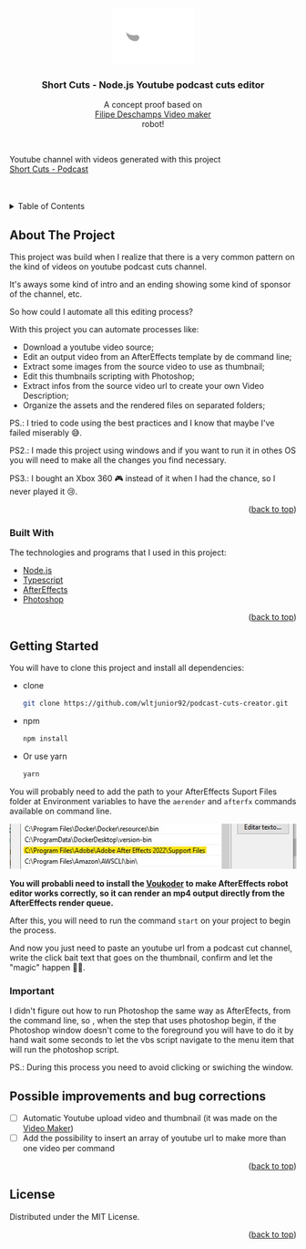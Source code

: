 <div id="top"></div>

<br />
<div align="center">
  <a href="https://github.com/wltjunior92/podcast-cuts-creator">
    <img src="sourceContent/templates/AfterEffects/logo_mono.png" alt="Logo" width="146" height="100">
  </a>

  <h3 align="center">Short Cuts - Node.js Youtube podcast cuts editor</h3>

  <p align="center">
    A concept proof based on<br />
    <a href="https://github.com/filipedeschamps/video-maker">Filipe Deschamps Video maker</a><br />
    robot!
  </p>
  
</div>
<br />
<p align="left">
  Youtube channel with videos generated with this project<br />
  <a href="https://www.youtube.com/channel/UCo6kLVgGrTFLIXYGgKsoo_w">Short Cuts - Podcast</a>
</p>
<br />
<br />

<details>
  <summary>Table of Contents</summary>
  <ol>
    <li>
      <a href="#about-the-project">About The Project</a>
      <ul>
        <li><a href="#built-with">Built With</a></li>
      </ul>
    </li>
    <li>
      <a href="#getting-started">Getting Started</a>
      <ul>
        <li><a href="#important">Important</a></li>
      </ul>
    </li>
    <li><a href="#possible-improvements-and-bug-corrections">Possible improvements and bug corrections</a></li>
  </ol>
</details>



<!-- ABOUT THE PROJECT -->
## About The Project

This project was build when I realize that there is a very common pattern on the kind of videos on youtube podcast cuts channel.

It's aways some kind of intro and an ending showing some kind of sponsor of the channel, etc.

So how could I automate all this editing process?

With this project you can automate processes like:
* Download a youtube video source;
* Edit an output video from an AfterEffects template by de command line;
* Extract some images from the source video to use as thumbnail;
* Edit this thumbnails scripting with Photoshop;
* Extract infos from the source video url to create your own Video Description;
* Organize the assets and the rendered files on separated folders;

PS.: I tried to code using the best practices and I know that maybe I've failed miserably 😅.

PS2.: I made this project using windows and if you want to run it in othes OS you will need to make all the changes you find necessary.

PS3.: I bought an Xbox 360 🎮 instead of it when I had the chance, so I never played it 😢.

<p align="right">(<a href="#top">back to top</a>)</p>

### Built With

The technologies and programs that I used in this project:

* [Node.js](https://nodejs.org/)
* [Typescript](https://www.typescriptlang.org/)
* [AfterEffects](https://www.adobe.com/aftereffects)
* [Photoshop](https://www.adobe.com/photoshop)

<p align="right">(<a href="#top">back to top</a>)</p>

## Getting Started

You will have to clone this project and install all dependencies:
* clone
  ```sh
  git clone https://github.com/wltjunior92/podcast-cuts-creator.git
  ```

* npm
  ```sh
  npm install
  ```

* Or use yarn
  ```sh
  yarn
  ```

You will probably need to add the path to your AfterEffects Suport Files folder at Environment variables to have the `aerender` and `afterfx` commands available on command line.

<img src="images/enviroment-variables-example.jpg" alt="Enviroment Variable path example" width="533" height="79">

<strong>You will probabli need to install the [Voukoder](https://www.voukoder.org/forum/thread/783-downloads-instructions/) to make AfterEffects robot editor works correctly, so it can render an mp4 output directly from the AfterEffects render queue.</strong>

After this, you will need to run the command `start` on your project to begin the process.

And now you just need to paste an youtube url from a podcast cut channel, write the click bait text that goes on the thumbnail, confirm and let the "magic" happen 🤷‍♂️.

### Important

I didn't figure out how to run Photoshop the same way as AfterEfects, from the command line, so , when the step that uses photoshop begin, if the Photoshop window doesn't come to the foreground you will have to do it by hand wait some seconds to let the vbs script navigate to the menu item that will run the photoshop script.

PS.: During this process you need to avoid clicking or swiching the window.


## Possible improvements and bug corrections

- [ ] Automatic Youtube upload video and thumbnail (it was made on the [Video Maker](https://github.com/filipedeschamps/video-maker))
- [ ] Add the possibility to insert an array of youtube url to make more than one video per command

<p align="right">(<a href="#top">back to top</a>)</p>



## License

Distributed under the MIT License.

<p align="right">(<a href="#top">back to top</a>)</p>
